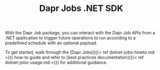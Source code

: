 ﻿---
type: docs
title: "Dapr Jobs .NET SDK"
linkTitle: "Jobs"
weight: 50000
description: Get up and running with Dapr Jobs and the Dapr .NET SDK
---

With the Dapr Job package, you can interact with the Dapr Job APIs from a .NET application to trigger future operations
to run according to a predefined schedule with an optional payload.

To get started, walk through the [Dapr Jobs]({{< ref dotnet-jobs-howto.md >}}) how-to guide and refer to
[best practices documentation]({{< ref dotnet-jobs-usage.md >}}) for additional guidance.
